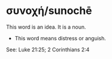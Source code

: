 # συνοχή/sunochē
This word is an idea. It is a noun.
* This word means distress or anguish.

See: Luke 21:25; 2 Corinthians 2:4
